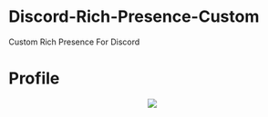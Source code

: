 # Discord-Rich-Presence-Custom
Custom Rich Presence For Discord 

# Profile
<p align="center">
<img src="https://imgur.com/a/kLZVuOy" /></p>
<br/><br/>


